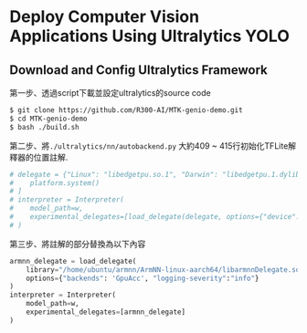 # Deploy Computer Vision Applications Using Ultralytics YOLO

## Download and Config Ultralytics Framework
第一步、透過script下載並設定ultralytics的source code
```bash
$ git clone https://github.com/R300-AI/MTK-genio-demo.git
$ cd MTK-genio-demo
$ bash ./build.sh
```

第二步、將`./ultralytics/nn/autobackend.py` 大約409 ~ 415行初始化TFLite解釋器的位置註解.

  ```python
  # delegate = {"Linux": "libedgetpu.so.1", "Darwin": "libedgetpu.1.dylib", "Windows": "edgetpu.dll"}[
  #    platform.system()
  # ]
  # interpreter = Interpreter(
  #    model_path=w,
  #    experimental_delegates=[load_delegate(delegate, options={"device": device})],
  # )
  ```

第三步、將註解的部分替換為以下內容

  ```python
  armnn_delegate = load_delegate(
      library="/home/ubuntu/armnn/ArmNN-linux-aarch64/libarmnnDelegate.so",
      options={"backends": 'GpuAcc', "logging-severity":"info"}
  )
  interpreter = Interpreter(
      model_path=w, 
      experimental_delegates=[armnn_delegate]
  )    
  ```
